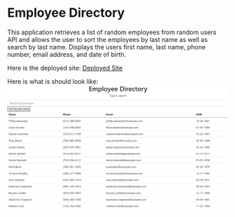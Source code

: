 # Employee Directory
This application retrieves a list of random employees from random users API and allows the user to sort the employees by last name as well as search by last name.
Displays the users first name, last name, phone number, email address, and date of birth.

Here is the deployed site: [Deployed Site](https://julesscheil.github.io/Employee-Directory-React/)

Here is what is should look like: ![Portfolio Site](/assets/screenshot.png)